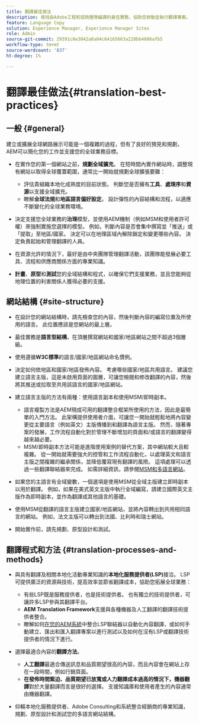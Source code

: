 ```yaml
---
title: 翻譯最佳做法
description: 尋找由Adobe工程和諮詢團隊編譯的最佳實務，協助您啟動並執行翻譯專案。
feature: Language Copy
solution: Experience Manager, Experience Manager Sites
role: Admin
source-git-commit: 29391c8e3042a8a04c64165663a228bb4886afb5
workflow-type: tm+mt
source-wordcount: '837'
ht-degree: 1%

---
```


# 翻譯最佳做法{#translation-best-practices}

## 一般 {#general}

建立或擴展全球網路展示可能是一個複雜的過程，但有了良好的預見和規劃，AEM可以簡化您的工作並支援您的全球業務目標。

* 在實作您的第一個網站之前，**規劃全域擴充**。 在短時間內實作網站時，調整現有網站以取得全球覆蓋範圍，通常比一開始就規劃全球擴張要難：

   * 評估貴組織本地化成熟度的目前狀態。 判斷您是否擁有&#x200B;**工具**、**處理序**&#x200B;和&#x200B;**資源**&#x200B;以支援全域擴充。
   * 瞭解&#x200B;**全球法規**&#x200B;和&#x200B;**地區語言偏好設定**。 設計彈性的內容結構和流程，以適應不斷變化的全球業務環境。

* 決定支援您全球業務的&#x200B;**治理**&#x200B;模型，並使用AEM機制（例如MSM和使用者許可權）來強制實施您選擇的模型。 例如，判斷內容是否會集中撰寫並「推送」或「提取」至地區/國家。 決定可以在地理區域內解除鎖定和變更哪些內容。 決定負責起始和管理翻譯的人員。
* 在資源允許的情況下，最好是由中央團隊管理翻譯活動，該團隊能發展必要工具、流程和供應商關係方面的專業知識。
* **計畫**、**原型**&#x200B;和&#x200B;**測試**&#x200B;您的全域結構和程式，以確保它們支援業務，並且您能夠從地理位置的利害關係人獲得必要的支援。

## 網站結構 {#site-structure}

* 在設計您的網站結構時，請先檢查您的內容，然後判斷內容的編寫位置及所使用的語言。 此位置應該是您網站的最上層。
* 最佳實務是&#x200B;**語言型結構**，在頂層撰寫網站和國家/地區網站之間不超過3個層級。
* 使用遵循&#x200B;**W3C標準**&#x200B;的語言/國家/地區網站命名慣例。
* 決定如何依地區和國家/地區發佈內容。 考慮哪些國家/地區共用語言。 建議您建立語言主版，這是未啟用頁面的圖層，可讓您檢閱和修改翻譯的內容，然後將其推送或拉取至共用該語言的國家/地區網站。
* 建立語言主版的方法有兩種：使用語言副本和使用MSM/即時副本。

   * 語言複製方法是AEM現成可用的翻譯整合框架所使用的方法，因此是最簡單的入門方法。 此架構提供使用者介面，可讓您一開始就輕鬆地將內容變更從主要語言（例如英文）主版傳播到和翻譯為語言主版。 然而，隨著專案的發展，工作流程自動化對於管理不斷增加的頁面和/或語言的翻譯變得越來越必要。
   * MSM/即時副本方法可能是進階使用案例的替代方案，其中網站較大且較複雜。 從一開始就需要強大的控管和工作流程自動化，以處理英文和語言主版之間複雜的繼承關係，並降低覆寫現有翻譯的風險。 這項處理可以透過一些翻譯聯結器來完成。 如需詳細資訊，請參閱[MSM和多語言網站](/help/sites-administering/msm-best-practices.md#msm-and-multilingual-websites)。

* 如果您的主語言有全域變數，一個選項是使用MSM從全域主版建立即時副本以用於翻譯。 例如，如果在美式英文主版中執行全域編寫，請建立國際英文主版作為即時副本，並作為翻譯成其他語言的基礎。
* 使用MSM從翻譯的語言主版建立國家/地區網站，並將內容轉出到共用相同語言的網站。 例如，法文主版可以轉出到法國、比利時和瑞士網站。
* 開始實作前，請先規劃、原型設計和測試。

## 翻譯程式和方法 {#translation-processes-and-methods}

* 與具有翻譯及相關本地化活動專業知識的&#x200B;**本地化服務提供者(LSP)**&#x200B;接洽。 LSP可提供廣泛的資源與技術，提高效率並節省翻譯成本，協助您拓展全球業務：

   * 有些LSP既是服務提供者，也是技術提供者。 也有獨立的技術提供者，可讓許多LSP參與其翻譯平台。
   * **AEM Translation Framework**&#x200B;支援與各種機器及人工翻譯的翻譯技術提供者整合。
   * 瞭解如何[在您的AEM系統](/help/sites-administering/translation.md)中整合LSP聯結器以自動化內容翻譯，或如何手動建立、匯出和匯入翻譯專案以進行測試以及如何在沒有LSP或翻譯技術提供者的情況下進行。

* 選擇最適合內容的&#x200B;**翻譯方法**。

   * **人工翻譯**&#x200B;最適合傳送訊息和品質期望很高的內容，而且內容會在網站上存在一段時間，例如行銷頁面。
   * **在發佈時間緊迫、品質期望已放寬或人力翻譯成本過高的情況下，機器翻譯**&#x200B;對於大量翻譯而言是很好的選擇。 支援知識庫和使用者產生的內容通常由機器翻譯。

* 仰賴本地化服務提供者、Adobe Consulting和系統整合經銷商的專業知識，規劃、原型設計和測試您的多語言網站結構。
